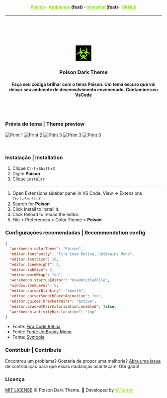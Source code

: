 <h4 align="center">
<a href="https://github.com/felipefarinha/poisontheme" style="color: #83e509;">Poison</a>
·
<a href="#" style="color: #83e509;">Ambience </a>(feat)
·
<a href="#" style="color: #83e509;">Immortal </a>(feat)
·
<a href="https://github.com/felipefarinha/poisontheme" style="color: #83e509;">GitHub </a>

</h4>

---

  <br />
  <br />
  <br />
  <br />

<p align="center"><img src="./assets/icon.png" width="50" alt="Poison logo"/></p>
<h3 align="center">Poison Dark Theme</h3>
<h4 align="center">Faça seu código brilhar com o tema Poison. Um tema escuro que vai deixar seu ambiente de desenvolvimento envenenado. Contamine seu VsCode</h4>

  <br />
  <br />

### Prévia do tema | Theme preview

![Print 1](images/print1.png)
![Print 2](images/print2.png)
![Print 3](images/print3.png)
![Print 3](/images/print3.png)
![Print 3](/images/print3.png)

<span style="text-align: center;">
</span>

</div>

<br />

### Instalação | Installation

1. Clique `Ctrl`+`Shift`+`X`
1. Digite **Poison**
1. Clique `instalar`

---

1. Open Extensions sidebar panel in VS Code. View → Extensions `Ctrl`+`Shift`+`X`
1. Search for **Poison**
1. Click Install to install it.
1. Click Reload to reload the editor.
1. File > Preferences > Color Theme > **Poison**

### Configurações recomendadas | Recommendation config

```json
{
  "workbench.colorTheme": "Poison",
  "editor.fontFamily": "Fira Code Retina, JetBrains Mono",
  "editor.fontSize": 16,
  "editor.lineHeight": 2,
  "editor.tabSize": 2,
  "editor.wordWrap": "on",
  "workbench.startupEditor": "newUntitledFile",
  "window.zoomLevel": 0,
  "editor.cursorBlinking": "smooth",
  "editor.cursorSmoothCaretAnimation": "on",
  "editor.guides.bracketPairs": "active",
  "editor.bracketPairColorization.enabled": false,
  "workbench.activityBar.location": "top"
}
```

- Fonte: <a href="https://pt.ffonts.net/Fira-Code-Retina.font">Fira Code Retina</a>
- Fonte: <a href="https://www.jetbrains.com/lp/mono">Fonte JetBrains Mono</a>
- Fonte: <a href="https://marketplace.visualstudio.com/items?itemName=miguelsolorio.symbols">Symbols</a>

### Contribuir | Contribute

Encontrou um problema? Gostaria de propor uma melhoria? <a href="https://github.com/felipefarinha/poisontheme/issues">Abra uma issue</a> de contribuição para que essas mudanças aconteçam. Obrigado!

### Licença

<a href="./LICENSE">MIT LICENSE</a> © Poison Dark Theme. 🐍 Developed by <a href="https://github.com/felipefarinha" style="color: #83e509;">@Fahryn</a>
